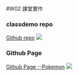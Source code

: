 #W02 課堂實作

### classdemo repo

[Github repo](https://as718296.github.io/1101-classdemo2-210410469/W02/intro.html)
![](https://i.imgur.com/F13uHY7.png)

### Github Page

[Github Page --Pokemon](https://as718296.github.io/1101-classdemo2-210410469/W02/Pokemon.html)
![](https://i.imgur.com/dWPywsB.png)
